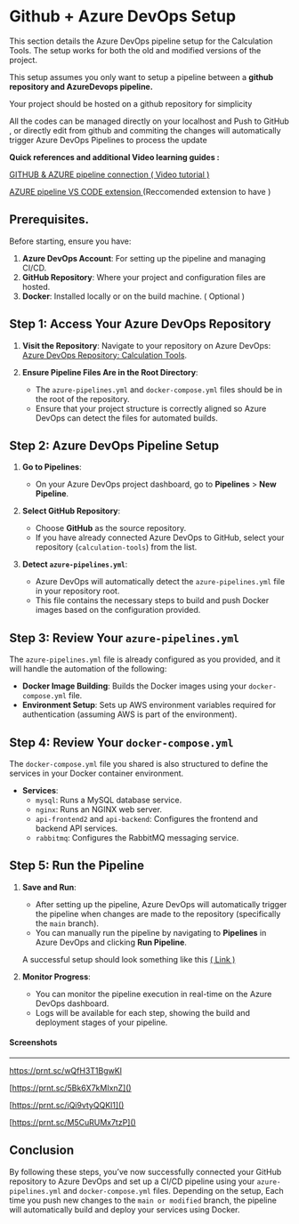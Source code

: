 # Github + Azure DevOps Setup

This section details the Azure DevOps pipeline setup for the Calculation Tools. The setup works for both the old and modified versions of the project.

This setup assumes you only want to setup a pipeline between a **github repository and AzureDevops pipeline.** 

Your project should be hosted on a github repository for simplicity 

All the codes can be managed directly on your localhost and Push to GitHub , or directly edit from github and commiting the changes will automatically trigger Azure DevOps Pipelines to process the update

**Quick references and additional Video learning guides :**

 [GITHUB &amp; AZURE pipeline connection ( Video tutorial )](https://www.youtube.com/watch?v=AE4Q4A0ZVwA) 

[AZURE pipeline VS CODE extension ](https://marketplace.visualstudio.com/items?itemName=ms-azure-devops.azure-pipelines)(Reccomended extension to have )

## Prerequisites.

Before starting, ensure you have:

1. **Azure DevOps Account**: For setting up the pipeline and managing CI/CD.
2. **GitHub Repository**: Where your project and configuration files are hosted.
3. **Docker**: Installed locally or on the build machine. ( Optional )

## Step 1: Access Your Azure DevOps Repository

1. **Visit the Repository**: Navigate to your repository on Azure DevOps:
   [Azure DevOps Repository: Calculation Tools](https://dev.azure.com/ITUINT/ConnectivityToolkit/_git/calculation-tools).
2. **Ensure Pipeline Files Are in the Root Directory**:

   - The `azure-pipelines.yml` and `docker-compose.yml` files should be in the root of the repository.
   - Ensure that your project structure is correctly aligned so Azure DevOps can detect the files for automated builds.

## Step 2: Azure DevOps Pipeline Setup

1. **Go to Pipelines**:

   - On your Azure DevOps project dashboard, go to **Pipelines** > **New Pipeline**.
2. **Select GitHub Repository**:

   - Choose **GitHub** as the source repository.
   - If you have already connected Azure DevOps to GitHub, select your repository (`calculation-tools`) from the list.
3. **Detect `azure-pipelines.yml`**:

   - Azure DevOps will automatically detect the `azure-pipelines.yml` file in your repository root.
   - This file contains the necessary steps to build and push Docker images based on the configuration provided.

## Step 3: Review Your `azure-pipelines.yml`

The `azure-pipelines.yml` file is already configured as you provided, and it will handle the automation of the following:

- **Docker Image Building**: Builds the Docker images using your `docker-compose.yml` file.
- **Environment Setup**: Sets up AWS environment variables required for authentication (assuming AWS is part of the environment).

## Step 4: Review Your `docker-compose.yml`

The `docker-compose.yml` file you shared is also structured to define the services in your Docker container environment.

- **Services**:
  - `mysql`: Runs a MySQL database service.
  - `nginx`: Runs an NGINX web server.
  - `api-frontend2` and `api-backend`: Configures the frontend and backend API services.
  - `rabbitmq`: Configures the RabbitMQ messaging service.

## Step 5: Run the Pipeline

1. **Save and Run**:

   - After setting up the pipeline, Azure DevOps will automatically trigger the pipeline when changes are made to the repository (specifically the `main` branch).
   - You can manually run the pipeline by navigating to **Pipelines** in Azure DevOps and clicking **Run Pipeline**.

   A successful setup should look something like this [( Link )](https://dev.azure.com/ITUINT/ConnectivityToolkit/_build/results?buildId=2152&view=logs&j=12f1170f-54f2-53f3-20dd-22fc7dff55f9)
2. **Monitor Progress**:

   - You can monitor the pipeline execution in real-time on the Azure DevOps dashboard.
   - Logs will be available for each step, showing the build and deployment stages of your pipeline.

#### **Screenshots** 

---



[https://prnt.sc/wQfH3T1BgwKl ]()

[https://prnt.sc/5Bk6X7kMIxnZ]()

[https://prnt.sc/iQi9vtyQQKl1]()

[https://prnt.sc/M5CuRUMx7tzP]()

## Conclusion

By following these steps, you’ve now successfully connected your GitHub repository to Azure DevOps and set up a CI/CD pipeline using your `azure-pipelines.yml` and `docker-compose.yml` files. Depending on the setup, Each time you push new changes to the `main or modified` branch, the pipeline will automatically build and deploy your services using Docker.
